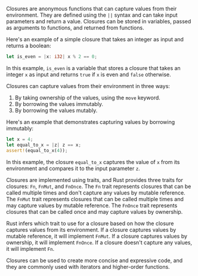 

Closures are anonymous functions that can capture values from their environment. They are defined using the `||` syntax and can take input parameters and return a value. Closures can be stored in variables, passed as arguments to functions, and returned from functions.

Here's an example of a simple closure that takes an integer as input and returns a boolean:

```rust
let is_even = |x: i32| x % 2 == 0;
```

In this example, `is_even` is a variable that stores a closure that takes an integer `x` as input and returns `true` if `x` is even and `false` otherwise.

Closures can capture values from their environment in three ways:

1. By taking ownership of the values, using the `move` keyword.
2. By borrowing the values immutably.
3. By borrowing the values mutably.

Here's an example that demonstrates capturing values by borrowing immutably:

```rust
let x = 4;
let equal_to_x = |z| z == x;
assert!(equal_to_x(4));
```

In this example, the closure `equal_to_x` captures the value of `x` from its environment and compares it to the input parameter `z`.

Closures are implemented using traits, and Rust provides three traits for closures: `Fn`, `FnMut`, and `FnOnce`. The `Fn` trait represents closures that can be called multiple times and don't capture any values by mutable reference. The `FnMut` trait represents closures that can be called multiple times and may capture values by mutable reference. The `FnOnce` trait represents closures that can be called once and may capture values by ownership.

Rust infers which trait to use for a closure based on how the closure captures values from its environment. If a closure captures values by mutable reference, it will implement `FnMut`. If a closure captures values by ownership, it will implement `FnOnce`. If a closure doesn't capture any values, it will implement `Fn`.

Closures can be used to create more concise and expressive code, and they are commonly used with iterators and higher-order functions.